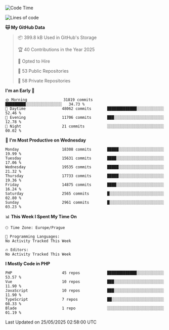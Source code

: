 <!--START_SECTION:waka-->
![Code Time](http://img.shields.io/badge/Code%20Time-1%2C584%20hrs%203%20mins-blue)

![Lines of code](https://img.shields.io/badge/From%20Hello%20World%20I%27ve%20Written-27.0%20million%20lines%20of%20code-blue)

**🐱 My GitHub Data** 

> 📦 399.8 kB Used in GitHub's Storage 
 > 
> 🏆 40 Contributions in the Year 2025
 > 
> 💼 Opted to Hire
 > 
> 📜 53 Public Repositories 
 > 
> 🔑 58 Private Repositories 
 > 
**I'm an Early 🐤** 

```text
🌞 Morning                31819 commits       █████████░░░░░░░░░░░░░░░░   34.73 % 
🌆 Daytime                48062 commits       █████████████░░░░░░░░░░░░   52.46 % 
🌃 Evening                11706 commits       ███░░░░░░░░░░░░░░░░░░░░░░   12.78 % 
🌙 Night                  21 commits          ░░░░░░░░░░░░░░░░░░░░░░░░░   00.02 % 
```
📅 **I'm Most Productive on Wednesday** 

```text
Monday                   18308 commits       █████░░░░░░░░░░░░░░░░░░░░   19.99 % 
Tuesday                  15631 commits       ████░░░░░░░░░░░░░░░░░░░░░   17.06 % 
Wednesday                19535 commits       █████░░░░░░░░░░░░░░░░░░░░   21.32 % 
Thursday                 17733 commits       █████░░░░░░░░░░░░░░░░░░░░   19.36 % 
Friday                   14875 commits       ████░░░░░░░░░░░░░░░░░░░░░   16.24 % 
Saturday                 2565 commits        █░░░░░░░░░░░░░░░░░░░░░░░░   02.80 % 
Sunday                   2961 commits        █░░░░░░░░░░░░░░░░░░░░░░░░   03.23 % 
```


📊 **This Week I Spent My Time On** 

```text
🕑︎ Time Zone: Europe/Prague

💬 Programming Languages: 
No Activity Tracked This Week

🔥 Editors: 
No Activity Tracked This Week
```

**I Mostly Code in PHP** 

```text
PHP                      45 repos            █████████████░░░░░░░░░░░░   53.57 % 
Vue                      10 repos            ███░░░░░░░░░░░░░░░░░░░░░░   11.90 % 
JavaScript               10 repos            ███░░░░░░░░░░░░░░░░░░░░░░   11.90 % 
TypeScript               7 repos             ██░░░░░░░░░░░░░░░░░░░░░░░   08.33 % 
Blade                    1 repo              ░░░░░░░░░░░░░░░░░░░░░░░░░   01.19 % 
```




 Last Updated on 25/05/2025 02:58:00 UTC
<!--END_SECTION:waka-->
<!--
**AlexKratky/AlexKratky** is a ✨ _special_ ✨ repository because its `README.md` (this file) appears on your GitHub profile.

Here are some ideas to get you started:

- 🔭 I’m currently working on ...
- 🌱 I’m currently learning ...
- 👯 I’m looking to collaborate on ...
- 🤔 I’m looking for help with ...
- 💬 Ask me about ...
- 📫 How to reach me: ...
- 😄 Pronouns: ...
- ⚡ Fun fact: ...
-->
